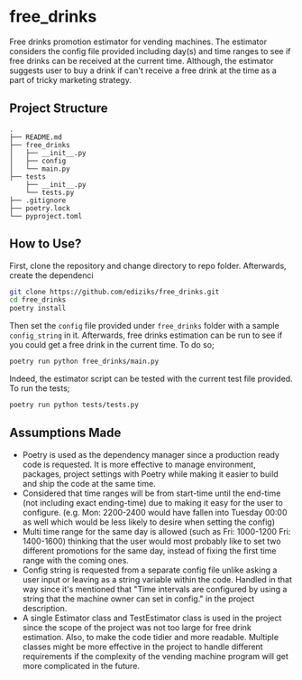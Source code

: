 # free_drinks

Free drinks promotion estimator for vending machines. The estimator considers the config file provided including day(s) and time ranges to see if free drinks can be received at the current time. Although, the estimator suggests user to buy a drink if can't receive a free drink at the time as a part of tricky marketing strategy.

## Project Structure
```
.
├── README.md
├── free_drinks
│   ├── __init__.py
│   ├── config
│   └── main.py
├── tests
    ├── __init__.py
    └── tests.py
├── .gitignore
├── poetry.lock
└── pyproject.toml
```

## How to Use?

First, clone the repository and change directory to repo folder. Afterwards, create the dependenci
```bash
git clone https://github.com/ediziks/free_drinks.git
cd free_drinks
poetry install
```
Then set the `config` file provided under `free_drinks` folder with a sample `config_string` in it. Afterwards, free drinks estimation can be run to see if you could get a free drink in the current time. To do so;
```bash
poetry run python free_drinks/main.py
```
Indeed, the estimator script can be tested with the current test file provided. To run the tests;
```bash
poetry run python tests/tests.py
```

## Assumptions Made
- Poetry is used as the dependency manager since a production ready code is requested. It is more effective to manage environment, packages, project settings with Poetry while making it easier to build and ship the code at the same time.
- Considered that time ranges will be from start-time until the end-time (not including exact ending-time) due to making it easy for the user to configure. (e.g. Mon: 2200-2400 would have fallen into Tuesday 00:00 as well which would be less likely to desire when setting the config)
- Multi time range for the same day is allowed (such as Fri: 1000-1200 Fri: 1400-1600) thinking that the user would most probably like to set two different promotions for the same day, instead of fixing the first time range with the coming ones.
- Config string is requested from a separate config file unlike asking a user input or leaving as a string variable within the code. Handled in that way since it's mentioned that "Time intervals are configured by using a string that the machine owner can set in config." in the project description.
- A single Estimator class and TestEstimator class is used in the project since the scope of the project was not too large for free drink estimation. Also, to make the code tidier and more readable. Multiple classes might be more effective in the project to handle different requirements if the complexity of the vending machine program will get more complicated in the future.
